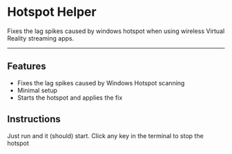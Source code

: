 # Hotspot Helper
Fixes the lag spikes caused by windows hotspot when using wireless Virtual Reality streaming apps.

---

## Features
- Fixes the lag spikes caused by Windows Hotspot scanning
- Minimal setup
- Starts the hotspot and applies the fix

## Instructions
Just run and it (should) start.
Click any key in the terminal to stop the hotspot
